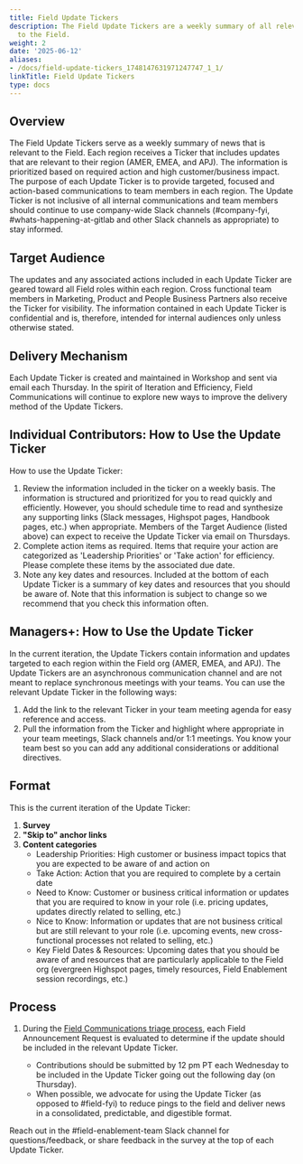 ```yaml
---
title: Field Update Tickers
description: The Field Update Tickers are a weekly summary of all relevant updates
  to the Field.
weight: 2
date: '2025-06-12'
aliases:
- /docs/field-update-tickers_1748147631971247747_1_1/
linkTitle: Field Update Tickers
type: docs
---
```


## Overview

The Field Update Tickers serve as a weekly summary of news that is relevant to the Field. Each region receives a Ticker that includes updates that are relevant to their region (AMER, EMEA, and APJ). The information is prioritized based on required action and high customer/business impact. The purpose of each Update Ticker is to provide targeted, focused and action-based communications to team members in each region. The Update Ticker is not inclusive of all internal communications and team members should continue to use company-wide Slack channels (#company-fyi, #whats-happening-at-gitlab and other Slack channels as appropriate) to stay informed.

## Target Audience

The updates and any associated actions included in each Update Ticker are geared toward all Field roles within each region. Cross functional team members in Marketing, Product and People Business Partners also receive the Ticker for visibility. The information contained in each Update Ticker is confidential and is, therefore, intended for internal audiences only unless otherwise stated.

## Delivery Mechanism

Each Update Ticker is created and maintained in Workshop and sent via email each Thursday. In the spirit of Iteration and Efficiency, Field Communications will continue to explore new ways to improve the delivery method of the Update Tickers.

## Individual Contributors: How to Use the Update Ticker

How to use the Update Ticker:

1. Review the information included in the ticker on a weekly basis. The information is structured and prioritized for you to read quickly and efficiently. However, you should schedule time to read and synthesize any supporting links (Slack messages, Highspot pages, Handbook pages, etc.) when appropriate. Members of the Target Audience (listed above) can expect to receive the Update Ticker via email on Thursdays.
2. Complete action items as required. Items that require your action are categorized as 'Leadership Priorities' or 'Take action' for efficiency. Please complete these items by the associated due date.
3. Note any key dates and resources. Included at the bottom of each Update Ticker is a summary of key dates and resources that you should be aware of. Note that this information is subject to change so we recommend that you check this information often.

## Managers+: How to Use the Update Ticker

In the current iteration, the Update Tickers contain information and updates targeted to each region within the Field org (AMER, EMEA, and APJ). The Update Tickers are an asynchronous communication channel and are not meant to replace synchronous meetings with your teams. You can use the relevant Update Ticker in the following ways:

1. Add the link to the relevant Ticker in your team meeting agenda for easy reference and access.
2. Pull the information from the Ticker and highlight where appropriate in your team meetings, Slack channels and/or 1:1 meetings. You know your team best so you can add any additional considerations or additional directives.

## Format

This is the current iteration of the Update Ticker:

1. **Survey**
1. **"Skip to" anchor links**
1. **Content categories**
   - Leadership Priorities: High customer or business impact topics that you are expected to be aware of and action on
   - Take Action: Action that you are required to complete by a certain date
   - Need to Know: Customer or business critical information or updates that you are required to know in your role (i.e. pricing updates, updates directly related to selling, etc.)
   - Nice to Know: Information or updates that are not business critical but are still relevant to your role (i.e. upcoming events, new cross-functional processes not related to selling, etc.)
   - Key Field Dates & Resources: Upcoming dates that you should be aware of and resources that are particularly applicable to the Field org (evergreen Highspot pages, timely resources, Field Enablement session recordings, etc.)

## Process

1. During the [Field Communications triage process](/handbook/sales/field-communications/#how-to-use), each Field Announcement Request is evaluated to determine if the update should  be included in the relevant Update Ticker.

   - Contributions should be submitted by 12 pm PT each Wednesday to be included in the Update Ticker going out the following day (on Thursday).
   - When possible, we advocate for using the Update Ticker (as opposed to #field-fyi) to reduce pings to the field and deliver news in a consolidated, predictable, and digestible format.

Reach out in the #field-enablement-team Slack channel for questions/feedback, or share feedback in the survey at the top of each Update Ticker.
